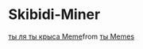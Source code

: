 # Skibidi-Miner

<div class="tenor-gif-embed" data-postid="10153994237202343982" data-share-method="host" data-aspect-ratio="1" data-width="100%"><a href="https://tenor.com/view/%D1%82%D1%8B-%D0%BB%D1%8F-%D1%82%D1%8B-%D0%BA%D1%80%D1%8B%D1%81%D0%B0-%D1%82%D1%8B-%D0%B3%D0%B4%D0%B5-%D1%83%D1%85-%D1%82%D1%8B-%D0%B5%D0%B4%D0%B8%D0%BD%D0%BE%D1%80%D0%BE%D0%B3-gif-10153994237202343982">ты ля ты крыса Meme</a>from <a href="https://tenor.com/search/%D1%82%D1%8B-memes">ты Memes</a></div> <script type="text/javascript" async src="https://tenor.com/embed.js"></script>
